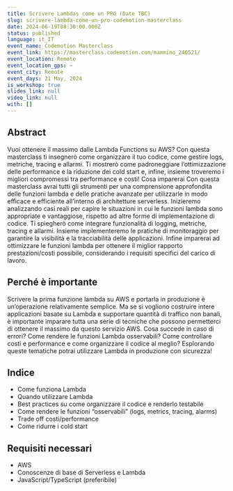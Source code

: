 ```yaml
---
title: Scrivere Lambdas come un PRO (Date TBC)
slug: scrivere-lambda-come-un-pro-codemotion-masterclass
date: 2024-06-19T08:30:00.000Z
status: published
language: it_IT
event_name: Codemotion Masterclass
event_link: https://masterclass.codemotion.com/mammino_240521/
event_location: Remote
event_location_gps: ~
event_city: Remote
event_days: 21 May, 2024
is_workshop: true
slides_link: null
video_link: null
with: []
---
```


## Abstract

Vuoi ottenere il massimo dalle Lambda Functions su AWS? Con questa masterclass ti insegnerò come organizzare il tuo codice, come gestire logs, metriche, tracing e allarmi. Ti mostrerò come padroneggiare l’ottimizzazione delle performance e la riduzione dei cold start e, infine, insieme troveremo i migliori compromessi tra performance e costi!
Cosa imparerai
Con questa masterclass avrai tutti gli strumenti per una comprensione approfondita delle funzioni lambda e delle pratiche avanzate per utilizzarle in modo efficace e efficiente all’interno di architetture serverless. Inizieremo analizzando casi reali per capire le situazioni in cui le funzioni lambda sono appropriate e vantaggiose, rispetto ad altre forme di implementazione di codice.
Ti spiegherò come integrare funzionalità di logging, metriche, tracing e allarmi. Insieme implementeremo le pratiche di monitoraggio per garantire la visibilità e la tracciabilità delle applicazioni. Infine imparerai ad ottimizzare le funzioni lambda per ottenere il miglior rapporto prestazioni/costi possibile, considerando i requisiti specifici del carico di lavoro.

## Perché è importante

Scrivere la prima funzione lambda su AWS e portarla in produzione è un’operazione relativamente semplice. Ma se si vogliono costruire intere applicazioni basate su Lambda e supportare quantità di traffico non banali, è importante imparare tutta una serie di tecniche che possono permetterci di ottenere il massimo da questo servizio AWS. 
Cosa succede in caso di errori? Come rendere le funzioni Lambda osservabili? Come controllare costi e performance e come organizzare il codice al meglio? Esplorando queste tematiche potrai utilizzare Lambda in produzione con sicurezza!

## Indice

- Come funziona Lambda
- Quando utilizzare Lambda
- Best practices su come organizzare il codice e renderlo testabile
- Come rendere le funzioni “osservabili” (logs, metrics, tracing, alarms)
- Trade off costi/performance
- Come ridurre i cold start


## Requisiti necessari

- AWS
- Conoscenze di base di Serverless e Lambda
- JavaScript/TypeScript (preferibile)
